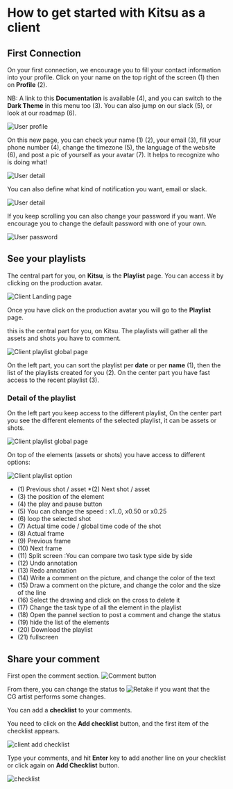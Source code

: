 # How to get started with Kitsu as a client


## First Connection

On your first connection, we encourage you to fill your contact information
into your profile.
Click on your name on the top right of the screen (1) then on **Profile** (2).

NB: A link to this **Documentation** is available (4), 
and you can switch to the **Dark Theme**  in this menu too (3). You can also jump on our slack (5), or look at our roadmap (6).
 
![User profile](../img/getting-started/user_profil.png)
 
On this new page, you can check your name (1) (2), your email (3), fill your phone
number (4), change the timezone (5), the language of the website (6), and
post a pic of yourself as your avatar (7). It helps to recognize who is
doing what! 
 
![User detail](../img/getting-started/user_profil1.png)
 
You can also define what kind of notification you want, email or slack.

![User detail](../img/getting-started/user_profil2.png)

 
If you keep scrolling you can also change your password if you want. We
encourage you to change the default password with one of your own.

![User password](../img/getting-started/user_password.png)
 
 
## See your playlists
 
The central part for you, on **Kitsu**, is the **Playlist** page. 
You can access it by clicking on the production avatar.

![Client Landing page](../img/getting-started/client_landing.png)

Once you have click on the production avatar you will go to the **Playlist** page.

this is the central part for you, on Kitsu. The playlists will gather all the assets and 
shots you have to comment.

![Client playlist global page](../img/getting-started/client_playlist_global.png)

On the left part, you can sort the playlist per **date** or per **name** (1), then the list of the playlists created for you (2). On the center part you have fast access to the recent playlist (3).

### Detail of the playlist

On the left part you keep access to the different playlist, On the center part you see the different elements of the selected playlist, it can be assets or shots.

![Client playlist global page](../img/getting-started/client_playlist_detaill.png)

On top of the elements (assets or shots) you have access to different options:

![Client playlist option](../img/getting-started/client_playlist_option.png)

* (1) Previous shot / asset
*(2) Next shot / asset
* (3) the position of the element
* (4) the play and pause button
* (5) You can change the speed : x1..0, x0.50 or x0.25
* (6) loop the selected shot
* (7) Actual time code / global time code of the shot
* (8) Actual frame
* (9) Previous frame
* (10) Next frame
* (11) Split screen :You can compare two task type side by side
* (12) Undo annotation
* (13) Redo annotation
* (14) Write a comment on the picture, and change the color of the text
* (15) Draw a comment on the picture, and change the color and the size of the line
* (16) Select the drawing and click on the cross to delete it
* (17) Change the task type of all the element in the playlist
* (18) Open the pannel section to post a comment and change the status
* (19) hide the list of the elements
* (20) Download the playlist
* (21) fullscreen


 
## Share your comment

First open the comment section. ![Comment button](../img/getting-started/comment_button.png)


From there, you can change the status to ![Retake](../img/getting-started/retake_icon.png) if you want that the CG artist
performs some changes. 

You can add a **checklist** to your comments.

You need to click on the **Add checklist** button, and the first item of the checklist appears. 

![client add checklist](../img/getting-started/client_checklist_retake.png)

Type your comments, and hit **Enter** key to add another line on your checklist or click again on **Add Checklist** button.

![checklist](../img/getting-started/checklist_detailed.png)


